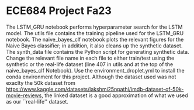# ECE684 Project Fa23

The LSTM_GRU notebook performs hyperparameter search for the LSTM model. The utils file contains the training pipeline used for the LSTM_GRU notebook. The naive_bayes_clf notebook plots the relevant figures for the Naive Bayes classifier; in addition, it also cleans up the synthetic dataset. The synth_data file contains the Python script for generating synthetic data. Change the relevant file name in each file to either train/test using the synthetic or the real-life dataset (line 407 in utils and at the top of the naive_bayes_clf Notebook). 
Use the environment_droplet.yml to install the conda environment for this project. 
Although the dataset used was not exaclty the 50k dataset from https://www.kaggle.com/datasets/lakshmi25npathi/imdb-dataset-of-50k-movie-reviews, the linked dataset is a good approximation of what we used as our ``real-life'' dataset. 